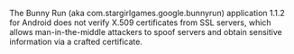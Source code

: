 The Bunny Run (aka com.stargirlgames.google.bunnyrun) application 1.1.2 for Android does not verify X.509 certificates from SSL servers, which allows man-in-the-middle attackers to spoof servers and obtain sensitive information via a crafted certificate.